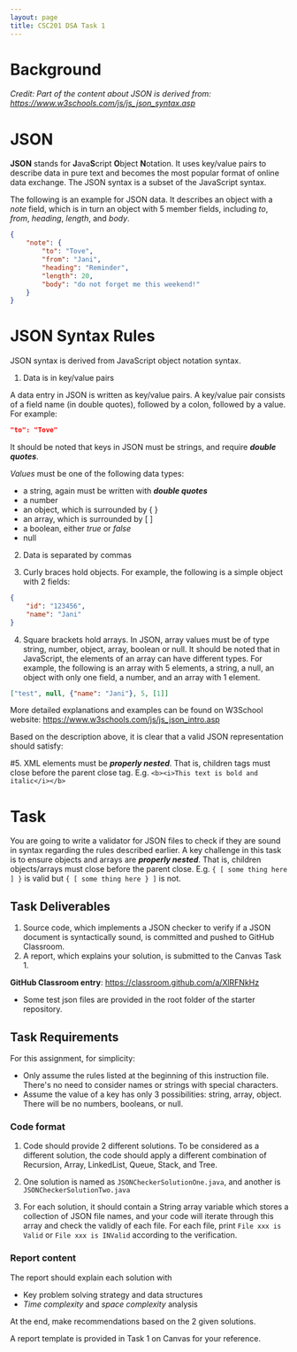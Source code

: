 ```yaml
---
layout: page
title: CSC201 DSA Task 1
---
```


# Background

*Credit: Part of the content about JSON is derived from: <https://www.w3schools.com/js/js_json_syntax.asp>*

# JSON

**JSON** stands for **J**ava**S**cript **O**bject **N**otation. It uses key/value pairs to describe data in pure text and becomes the most popular format of online data exchange. The JSON syntax is a subset of the JavaScript syntax.

The following is an example for JSON data. It describes an object with a $note$ field, which is in turn an object with 5 member fields, including $to$, $from$, $heading$, $length$, and $body$.

```json
{
    "note": {
        "to": "Tove",
        "from": "Jani",
        "heading": "Reminder",
        "length": 20,
        "body": "do not forget me this weekend!"
    }
}
```

# JSON Syntax Rules

JSON syntax is derived from JavaScript object notation syntax.

1.   Data is in key/value pairs

A data entry in JSON is written as key/value pairs. A key/value pair consists of a field name (in double quotes), followed by a colon, followed by a value. For example:

```json
"to": "Tove"
```

It should be noted that keys in JSON must be strings, and require ***double quotes***.

*Values* must be one of the following data types:

-   a string, again must be written with ***double quotes***
-   a number
-   an object, which is surrounded by { }
-   an array, which is surrounded by [ ]
-   a boolean, either $true$ or $false$
-   null



2.   Data is separated by commas

3.   Curly braces hold objects. For example, the following is a simple object with 2 fields:

```json
{
    "id": "123456",
    "name": "Jani"
}
```

4.   Square brackets hold arrays. In JSON, array values must be of type string, number, object, array, boolean or null. It should be noted that in JavaScript, the elements of an array can have different types. For example, the following is an array with 5 elements, a string, a null, an object with only one field, a number, and an array with 1 element.

```json
["test", null, {"name": "Jani"}, 5, [1]]
```

More detailed explanations and examples can be found on W3School website: <https://www.w3schools.com/js/js_json_intro.asp>



Based on the description above, it is clear that a valid JSON representation should satisfy:

#5.   XML elements must be ***properly nested***. That is, children tags must close before the parent close tag. E.g. `<b><i>This text is bold and italic</i></b>`

# Task

You are going to write a validator for JSON files to check if they are sound in syntax regarding the rules described earlier. A key challenge in this task is to ensure objects and arrays are ***properly nested***. That is, children objects/arrays must close before the parent close. E.g. `{ [ some thing here ] }` is valid but `{ [ some thing here } ]` is not.

## Task Deliverables

1.   Source code, which implements a JSON checker to verify if a JSON document is syntactically sound, is committed and pushed to GitHub Classroom.
2.   A report, which explains your solution, is submitted to the Canvas Task 1. 

**GitHub Classroom entry**: <https://classroom.github.com/a/XlRFNkHz>

*   Some test json files are provided in the root folder of the starter repository.

## Task Requirements

For this assignment, for simplicity:

*   Only assume the rules listed at the beginning of this instruction file. There's no need to consider names or strings with special  characters. 
*   Assume the value of a key has only 3 possibilities: string, array, object. There will be no numbers, booleans, or null.

### Code format

1.   Code should provide 2 different solutions. To be considered as a different solution, the code should apply a different combination of Recursion, Array, LinkedList, Queue, Stack, and Tree.

2.   One solution is named as `JSONCheckerSolutionOne.java`, and another is `JSONCheckerSolutionTwo.java`

3.   For each solution, it should contain a String array variable which stores a collection of JSON file names, and your code will iterate through this array and check the validly of each file. For each file, print `File xxx is Valid` or  `File xxx is INValid` according to the verification.


### Report content

The report should explain each solution with

*    Key problem solving strategy and data structures
*   *Time complexity* and *space complexity* analysis

At the end, make recommendations based on the 2 given solutions.

A report template is provided in Task 1 on Canvas for your reference.
